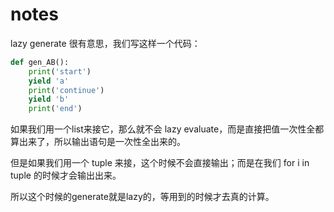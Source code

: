 # notes

lazy generate 很有意思，我们写这样一个代码：

```python
def gen_AB():
    print('start')
    yield 'a'
    print('continue')
    yield 'b'
    print('end')
```

如果我们用一个list来接它，那么就不会 lazy evaluate，而是直接把值一次性全都算出来了，所以输出语句是一次性全出来的。

但是如果我们用一个 tuple 来接，这个时候不会直接输出；而是在我们 for i in tuple 的时候才会输出出来。

所以这个时候的generate就是lazy的，等用到的时候才去真的计算。